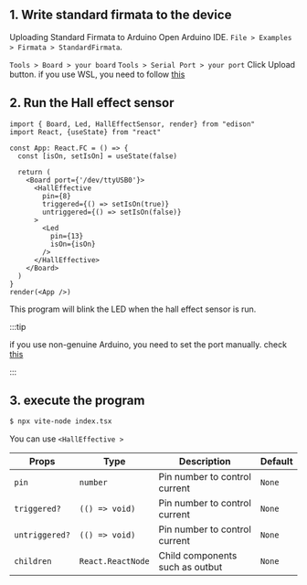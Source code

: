 
## 1. Write standard firmata to the device
Uploading Standard Firmata to Arduino
Open Arduino IDE.
`File > Examples > Firmata > StandardFirmata`.

`Tools > Board > your board`
`Tools > Serial Port > your port`
Click Upload button. if you use WSL, you need to follow [this](/docs/Getting%20Started/How%20to%20WSL.md)

## 2. Run the Hall effect sensor

```tsx title="index.tsx"
import { Board, Led, HallEffectSensor, render} from "edison"
import React, {useState} from "react"

const App: React.FC = () => {
  const [isOn, setIsOn] = useState(false)

  return (
    <Board port={'/dev/ttyUSB0'}>
      <HallEffective
        pin={8}
        triggered={() => setIsOn(true)}
        untriggered={() => setIsOn(false)}
      >
        <Led
          pin={13}
          isOn={isOn}
        />
      </HallEffective>
    </Board>
  )
}
render(<App />)
```
This program will blink the LED when the hall effect sensor is run.

:::tip

if you use non-genuine Arduino, you need to set the port manually.
check [this](/docs/API/connectManual.md)

:::

## 3. execute the program
```bash
$ npx vite-node index.tsx 
```

You can use `<HallEffective >`

| Props | Type   | Description      | Default |
|-----------|--------|-----------------------|---------|
| `pin`      | `number`  | Pin number to control current     | `None` |
| `triggered?`      | `(() => void)`  | Pin number to control current     | `None` |
| `untriggered?`      | `(() => void)`  | Pin number to control current     | `None` |
| `children`      | `React.ReactNode`  | Child components such as outbut     | `None` |


